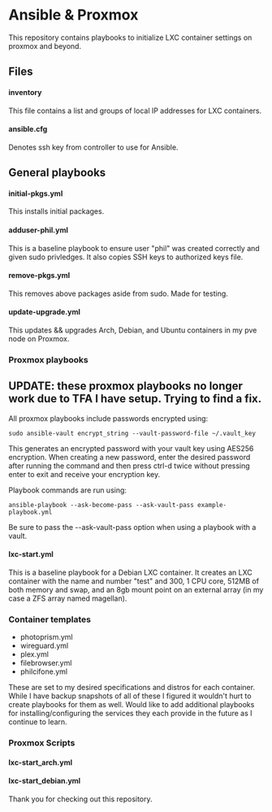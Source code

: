 # Ansible & Proxmox

This repository contains playbooks to initialize LXC container settings on proxmox and beyond.

## Files

#### inventory 

This file contains a list and groups of local IP addresses for LXC containers.

#### ansible.cfg

Denotes ssh key from controller to use for Ansible.

## General playbooks

#### initial-pkgs.yml

This installs initial packages.

#### adduser-phil.yml

This is a baseline playbook to ensure user "phil" was created correctly and given sudo privledges. It also copies SSH keys to authorized keys file.

#### remove-pkgs.yml

This removes above packages aside from sudo. Made for testing.

#### update-upgrade.yml

This updates && upgrades Arch, Debian, and Ubuntu containers in my pve node on Proxmox.

### Proxmox playbooks

## UPDATE: these proxmox playbooks no longer work due to TFA I have setup. Trying to find a fix.

All proxmox playbooks include passwords encrypted using:

```shell
sudo ansible-vault encrypt_string --vault-password-file ~/.vault_key
```

This generates an encrypted password with your vault key using AES256 encryption. When creating a new password, enter the desired password after running the command and then press ctrl-d twice without pressing enter to exit and receive your encryption key.

Playbook commands are run using:

```shell
ansible-playbook --ask-become-pass --ask-vault-pass example-playbook.yml
``` 

Be sure to pass the --ask-vault-pass option when using a playbook with a vault.

#### lxc-start.yml

This is a baseline playbook for a Debian LXC container. It creates an LXC container with the name and number "test" and 300, 1 CPU core, 512MB of both memory and swap, and an 8gb mount point on an external array (in my case a ZFS array named magellan).

### Container templates

- photoprism.yml
- wireguard.yml
- plex.yml
- filebrowser.yml
- philcifone.yml

These are set to my desired specifications and distros for each container. While I have backup snapshots of all of these I figured it wouldn't hurt to create playbooks for them as well. Would like to add additional playbooks for installing/configuring the services they each provide in the future as I continue to learn.

### Proxmox Scripts

#### lxc-start_arch.yml
#### lxc-start_debian.yml

Thank you for checking out this repository. 
